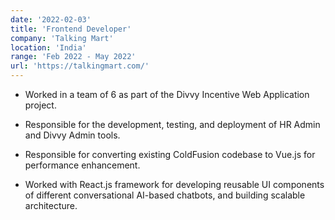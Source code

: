 ```yaml
---
date: '2022-02-03'
title: 'Frontend Developer'
company: 'Talking Mart'
location: 'India'
range: 'Feb 2022 - May 2022'
url: 'https://talkingmart.com/'
---
```


- Worked in a team of 6 as part of the Divvy Incentive Web Application project. 

- Responsible for the development, testing, and deployment of HR Admin and Divvy Admin tools.

- Responsible for converting existing ColdFusion codebase to Vue.js for performance enhancement.

- Worked with React.js framework for developing reusable UI components of different conversational AI-based chatbots, and building scalable architecture.
